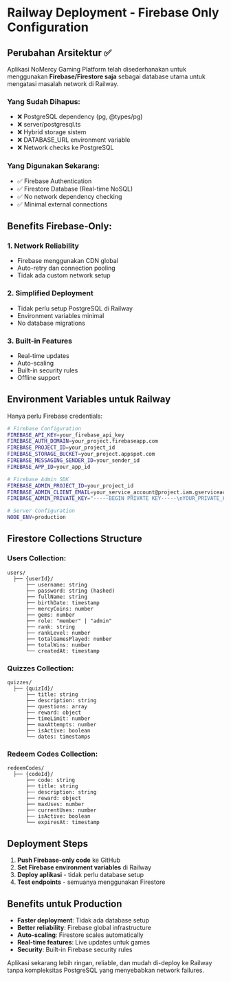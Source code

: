 # Railway Deployment - Firebase Only Configuration

## Perubahan Arsitektur ✅

Aplikasi NoMercy Gaming Platform telah disederhanakan untuk menggunakan **Firebase/Firestore saja** sebagai database utama untuk mengatasi masalah network di Railway.

### Yang Sudah Dihapus:
- ❌ PostgreSQL dependency (pg, @types/pg)
- ❌ server/postgresql.ts 
- ❌ Hybrid storage sistem
- ❌ DATABASE_URL environment variable
- ❌ Network checks ke PostgreSQL

### Yang Digunakan Sekarang:
- ✅ Firebase Authentication
- ✅ Firestore Database (Real-time NoSQL)
- ✅ No network dependency checking
- ✅ Minimal external connections

## Benefits Firebase-Only:

### 1. **Network Reliability**
- Firebase menggunakan CDN global
- Auto-retry dan connection pooling
- Tidak ada custom network setup

### 2. **Simplified Deployment**
- Tidak perlu setup PostgreSQL di Railway
- Environment variables minimal
- No database migrations

### 3. **Built-in Features**
- Real-time updates
- Auto-scaling
- Built-in security rules
- Offline support

## Environment Variables untuk Railway

Hanya perlu Firebase credentials:

```bash
# Firebase Configuration
FIREBASE_API_KEY=your_firebase_api_key
FIREBASE_AUTH_DOMAIN=your_project.firebaseapp.com
FIREBASE_PROJECT_ID=your_project_id
FIREBASE_STORAGE_BUCKET=your_project.appspot.com
FIREBASE_MESSAGING_SENDER_ID=your_sender_id
FIREBASE_APP_ID=your_app_id

# Firebase Admin SDK
FIREBASE_ADMIN_PROJECT_ID=your_project_id
FIREBASE_ADMIN_CLIENT_EMAIL=your_service_account@project.iam.gserviceaccount.com
FIREBASE_ADMIN_PRIVATE_KEY="-----BEGIN PRIVATE KEY-----\nYOUR_PRIVATE_KEY_HERE\n-----END PRIVATE KEY-----\n"

# Server Configuration
NODE_ENV=production
```

## Firestore Collections Structure

### Users Collection:
```
users/
  ├── {userId}/
      ├── username: string
      ├── password: string (hashed)
      ├── fullName: string
      ├── birthDate: timestamp
      ├── mercyCoins: number
      ├── gems: number
      ├── role: "member" | "admin"
      ├── rank: string
      ├── rankLevel: number
      ├── totalGamesPlayed: number
      ├── totalWins: number
      └── createdAt: timestamp
```

### Quizzes Collection:
```
quizzes/
  ├── {quizId}/
      ├── title: string
      ├── description: string
      ├── questions: array
      ├── reward: object
      ├── timeLimit: number
      ├── maxAttempts: number
      ├── isActive: boolean
      └── dates: timestamps
```

### Redeem Codes Collection:
```
redeemCodes/
  ├── {codeId}/
      ├── code: string
      ├── title: string
      ├── description: string
      ├── reward: object
      ├── maxUses: number
      ├── currentUses: number
      ├── isActive: boolean
      └── expiresAt: timestamp
```

## Deployment Steps

1. **Push Firebase-only code** ke GitHub
2. **Set Firebase environment variables** di Railway
3. **Deploy aplikasi** - tidak perlu database setup
4. **Test endpoints** - semuanya menggunakan Firestore

## Benefits untuk Production

- **Faster deployment**: Tidak ada database setup
- **Better reliability**: Firebase global infrastructure  
- **Auto-scaling**: Firestore scales automatically
- **Real-time features**: Live updates untuk games
- **Security**: Built-in Firebase security rules

Aplikasi sekarang lebih ringan, reliable, dan mudah di-deploy ke Railway tanpa kompleksitas PostgreSQL yang menyebabkan network failures.
